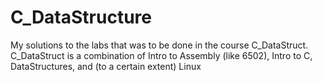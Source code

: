# C_DataStructure
My solutions to the labs that was to be done in the course C_DataStruct. C_DataStruct is a combination of Intro to Assembly (like 6502), Intro to C, DataStructures, and (to a certain extent) Linux
